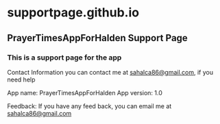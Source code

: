# supportpage.github.io

## PrayerTimesAppForHalden Support Page
### This is a support page for the app

Contact Information
you can contact me at sahalca86@gmail.com, if you need help

App name: PrayerTimesAppForHalden
App version: 1.0

Feedback: If you have any feed back, you can email me at sahalca86@gmail.com
